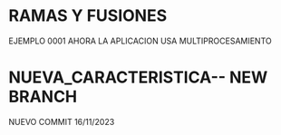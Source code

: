 # RAMAS Y FUSIONES
EJEMPLO 0001
AHORA LA APLICACION USA MULTIPROCESAMIENTO
# NUEVA_CARACTERISTICA-- NEW BRANCH
NUEVO COMMIT 16/11/2023
